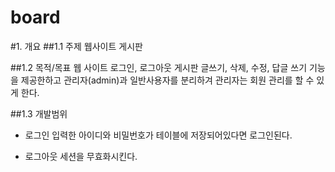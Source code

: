 # board
#1. 개요
##1.1 주제
    웹사이트 게시판

##1.2 목적/목표
   웹 사이트 로그인, 로그아웃 게시판 글쓰기, 삭제, 수정, 답글 쓰기 기능을 제공한하고
   관리자(admin)과 일반사용자를 분리하겨 관리자는 회원 관리를 할 수 있게 한다.

##1.3 개발범위
   + 로그인
    입력한 아이디와 비밀번호가 테이블에 저장되어있다면 로그인된다.
    
   + 로그아웃
    세션을 무효화시킨다.
    
 

